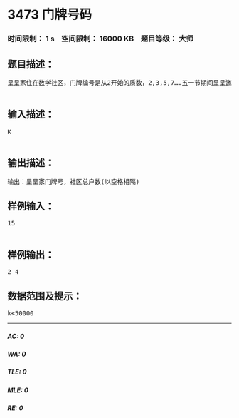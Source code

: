 # 3473 门牌号码   
### 时间限制： 1 s&nbsp;&nbsp;&nbsp;&nbsp;空间限制： 16000 KB&nbsp;&nbsp;&nbsp;&nbsp;题目等级： 大师  
## 题目描述：  

<pre>
呈呈家住在数学社区，门牌编号是从2开始的质数，2,3,5,7….五一节期间呈呈邀请同学去家里玩，但他没直接说出自家的门牌号，只告诉同学：除了我家门牌号之外，其它人家的门牌号之和为K，请计算出：呈呈家门牌号是多少？数学社区共有多少人家?  

</pre>
  
  
## 输入描述：  

<pre>
K   

</pre>
  
  
## 输出描述：  

<pre>
输出：呈呈家门牌号，社区总户数(以空格相隔)
</pre>
  
  
## 样例输入：  

<pre>
15  

</pre>
  
  
## 样例输出：  

<pre>
2 4
</pre>
  
  
## 数据范围及提示：  

<pre>
k<50000
</pre>
  
  
***  

##### AC: 0  
##### WA: 0  
##### TLE: 0  
##### MLE: 0  
##### RE: 0  
